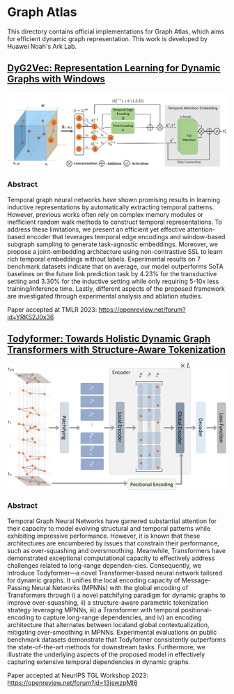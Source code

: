 # Graph Atlas 

This directory contains official implementations for Graph Atlas, which aims for efficient dynamic graph representation.  This work is developed by Huawei Noah's Ark Lab.

## [DyG2Vec: Representation Learning for Dynamic Graphs with Windows](DyG2Vec)

![](DyG2Vec/DyG2Vec_window_framework_updated.png)

### Abstract

Temporal graph neural networks have shown promising results in learning inductive representations by automatically extracting temporal patterns. However, previous works often rely on complex memory modules or inefficient random walk methods to construct temporal representations. To address these limitations, we present an efficient yet effective attention-based encoder that leverages temporal edge encodings and window-based subgraph sampling to generate task-agnostic embeddings. Moreover, we propose a joint-embedding architecture using non-contrastive SSL to learn rich temporal embeddings without labels. Experimental results on 7 benchmark datasets indicate that on average, our model outperforms SoTA baselines on the future link prediction task by 4.23\% for the transductive setting and 3.30\% for the inductive setting while only requiring 5-10x less training/inference time. Lastly, different aspects of the proposed framework are investigated through experimental analysis and ablation studies. 

Paper accepted at TMLR 2023: https://openreview.net/forum?id=YRKS2J0x36

## [Todyformer: Towards Holistic Dynamic Graph Transformers with Structure-Aware Tokenization](TodyFormer)

![](TodyFormer/todyformer.png)


### Abstract

Temporal Graph Neural Networks have garnered substantial attention for their capacity to model evolving structural and temporal patterns while exhibiting impressive performance. However, it is known that these architectures are encumbered by issues that constrain their performance, such as over-squashing and oversmoothing. Meanwhile, Transformers have demonstrated exceptional computational capacity to effectively address challenges related to long-range dependen-cies. Consequently, we introduce Todyformer—a novel Transformer-based neural network tailored for dynamic graphs. It unifies the local encoding capacity of Message-Passing Neural Networks (MPNNs) with the global encoding of Transformers through i) a novel patchifying paradigm for dynamic graphs to improve over-squashing, ii) a structure-aware parametric tokenization strategy leveraging MPNNs, iii) a Transformer with temporal positional-encoding to capture long-range dependencies, and iv) an encoding architecture that alternates between localand global contextualization, mitigating over-smoothing in MPNNs. Experimental evaluations on public benchmark datasets demonstrate that Todyformer consistently outperforms the state-of-the-art methods for downstream tasks. Furthermore, we illustrate the underlying aspects of the proposed model in effectively
capturing extensive temporal dependencies in dynamic graphs.

Paper accepted at NeurIPS TGL Workshop 2023: https://openreview.net/forum?id=13jswzpMI8
